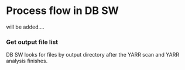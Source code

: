 # Process flow in DB SW
will be added....

### Get output file list
DB SW looks for files by output directory after the YARR scan and YARR analysis finishes.